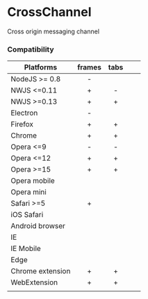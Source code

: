# CrossChannel
Cross origin messaging channel

### Compatibility
<!-- http://www.tablesgenerator.com/markdown_tables -->
| Platforms       | frames | tabs |   |   |
|-----------------|:------:|:----:|---|---|
| NodeJS >= 0.8   |    -   |      |   |   |
| NWJS <=0.11     |    +   |   -  |   |   |
| NWJS >=0.13     |    +   |   +  |   |   |
| Electron        |    -   |      |   |   |
| Firefox         |    +   |   +  |   |   |
| Chrome          |    +   |   +  |   |   |
| Opera <=9       |    -   |   -  |   |   |
| Opera <=12      |    +   |   +  |   |   |
| Opera >=15      |    +   |   +  |   |   |
| Opera mobile    |        |      |   |   |
| Opera mini      |        |      |   |   |
| Safari >=5      |    +   |      |   |   |
| iOS Safari      |        |      |   |   |
| Android browser |        |      |   |   |
| IE              |        |      |   |   |
| IE Mobile       |        |      |   |   |
| Edge            |        |      |   |   |
| Chrome extension|    +   |   +  |   |   |
| WebExtension    |    +   |   +  |   |   |
|                 |        |      |   |   |
